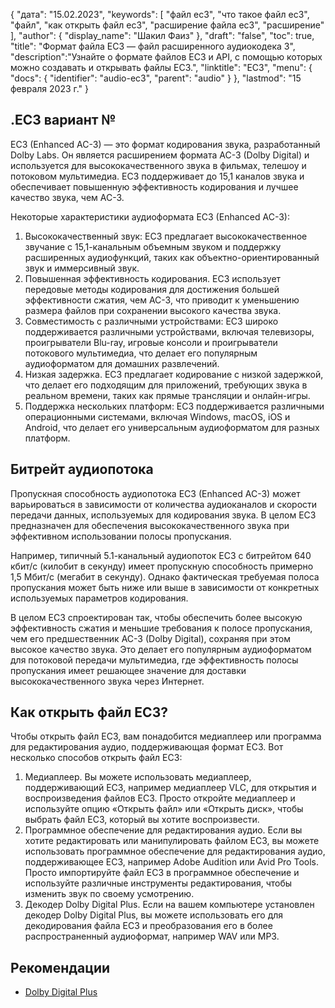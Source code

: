 {
"дата": "15.02.2023",
  "keywords": [
"файл ec3",
"что такое файл ec3",
"файл",
"как открыть файл ec3",
"расширение файла ec3",
"расширение"
],
  "author": {
"display_name": "Шакил Фаиз"
},
"draft": "false",
"toc": true,
"title": "Формат файла EC3 — файл расширенного аудиокодека 3",
  "description":"Узнайте о формате файлов EC3 и API, с помощью которых можно создавать и открывать файлы EC3.",
"linktitle": "EC3",
  "menu": {
    "docs": {
      "identifier": "audio-ec3",
"parent": "audio"
}
},
"lastmod": "15 февраля 2023 г."
}

## .EC3 вариант №

EC3 (Enhanced AC-3) — это формат кодирования звука, разработанный Dolby Labs. Он является расширением формата AC-3 (Dolby Digital) и используется для высококачественного звука в фильмах, телешоу и потоковом мультимедиа. EC3 поддерживает до 15,1 каналов звука и обеспечивает повышенную эффективность кодирования и лучшее качество звука, чем AC-3.

Некоторые характеристики аудиоформата EC3 (Enhanced AC-3):

1. Высококачественный звук: EC3 предлагает высококачественное звучание с 15,1-канальным объемным звуком и поддержку расширенных аудиофункций, таких как объектно-ориентированный звук и иммерсивный звук.
2. Повышенная эффективность кодирования. EC3 использует передовые методы кодирования для достижения большей эффективности сжатия, чем AC-3, что приводит к уменьшению размера файлов при сохранении высокого качества звука.
3. Совместимость с различными устройствами: EC3 широко поддерживается различными устройствами, включая телевизоры, проигрыватели Blu-ray, игровые консоли и проигрыватели потокового мультимедиа, что делает его популярным аудиоформатом для домашних развлечений.
4. Низкая задержка. EC3 предлагает кодирование с низкой задержкой, что делает его подходящим для приложений, требующих звука в реальном времени, таких как прямые трансляции и онлайн-игры.
5. Поддержка нескольких платформ: EC3 поддерживается различными операционными системами, включая Windows, macOS, iOS и Android, что делает его универсальным аудиоформатом для разных платформ.

## Битрейт аудиопотока

Пропускная способность аудиопотока EC3 (Enhanced AC-3) может варьироваться в зависимости от количества аудиоканалов и скорости передачи данных, используемых для кодирования звука. В целом EC3 предназначен для обеспечения высококачественного звука при эффективном использовании полосы пропускания.

Например, типичный 5.1-канальный аудиопоток EC3 с битрейтом 640 кбит/с (килобит в секунду) имеет пропускную способность примерно 1,5 Мбит/с (мегабит в секунду). Однако фактическая требуемая полоса пропускания может быть ниже или выше в зависимости от конкретных используемых параметров кодирования.

В целом EC3 спроектирован так, чтобы обеспечить более высокую эффективность сжатия и меньшие требования к полосе пропускания, чем его предшественник AC-3 (Dolby Digital), сохраняя при этом высокое качество звука. Это делает его популярным аудиоформатом для потоковой передачи мультимедиа, где эффективность полосы пропускания имеет решающее значение для доставки высококачественного звука через Интернет.

## Как открыть файл EC3?

Чтобы открыть файл EC3, вам понадобится медиаплеер или программа для редактирования аудио, поддерживающая формат EC3. Вот несколько способов открыть файл EC3:

1. Медиаплеер. Вы можете использовать медиаплеер, поддерживающий EC3, например медиаплеер VLC, для открытия и воспроизведения файлов EC3. Просто откройте медиаплеер и используйте опцию «Открыть файл» или «Открыть диск», чтобы выбрать файл EC3, который вы хотите воспроизвести.
2. Программное обеспечение для редактирования аудио. Если вы хотите редактировать или манипулировать файлом EC3, вы можете использовать программное обеспечение для редактирования аудио, поддерживающее EC3, например Adobe Audition или Avid Pro Tools. Просто импортируйте файл EC3 в программное обеспечение и используйте различные инструменты редактирования, чтобы изменить звук по своему усмотрению.
3. Декодер Dolby Digital Plus. Если на вашем компьютере установлен декодер Dolby Digital Plus, вы можете использовать его для декодирования файла EC3 и преобразования его в более распространенный аудиоформат, например WAV или MP3.

## Рекомендации
* [Dolby Digital Plus](https://en.wikipedia.org/wiki/Dolby_Digital_Plus)

